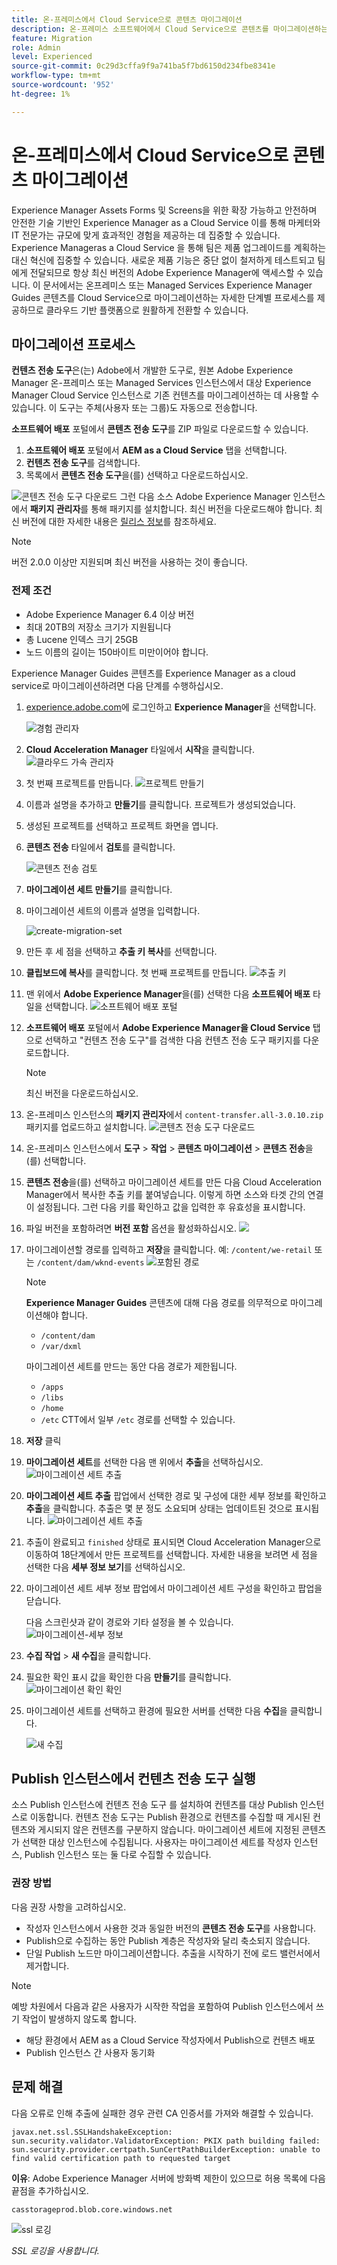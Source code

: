 ```yaml
---
title: 온-프레미스에서 Cloud Service으로 콘텐츠 마이그레이션
description: 온-프레미스 소프트웨어에서 Cloud Service으로 콘텐츠를 마이그레이션하는 방법에 대해 알아봅니다.
feature: Migration
role: Admin
level: Experienced
source-git-commit: 0c29d3cffa9f9a741ba5f7bd6150d234fbe8341e
workflow-type: tm+mt
source-wordcount: '952'
ht-degree: 1%

---
```


# 온-프레미스에서 Cloud Service으로 콘텐츠 마이그레이션

Experience Manager Assets Forms 및 Screens을 위한 확장 가능하고 안전하며 안전한 기술 기반인 Experience Manager as a Cloud Service 이를 통해 마케터와 IT 전문가는 규모에 맞게 효과적인 경험을 제공하는 데 집중할 수 있습니다.
Experience Manageras a Cloud Service 을 통해 팀은 제품 업그레이드를 계획하는 대신 혁신에 집중할 수 있습니다. 새로운 제품 기능은 중단 없이 철저하게 테스트되고 팀에게 전달되므로 항상 최신 버전의 Adobe Experience Manager에 액세스할 수 있습니다.
이 문서에서는 온프레미스 또는 Managed Services Experience Manager Guides 콘텐츠를 Cloud Service으로 마이그레이션하는 자세한 단계별 프로세스를 제공하므로 클라우드 기반 플랫폼으로 원활하게 전환할 수 있습니다.

## 마이그레이션 프로세스

**컨텐츠 전송 도구**은(는) Adobe에서 개발한 도구로, 원본 Adobe Experience Manager 온-프레미스 또는 Managed Services 인스턴스에서 대상 Experience Manager Cloud Service 인스턴스로 기존 컨텐츠를 마이그레이션하는 데 사용할 수 있습니다.
이 도구는 주체(사용자 또는 그룹)도 자동으로 전송합니다.

**소프트웨어 배포** 포털에서 **콘텐츠 전송 도구**&#x200B;를 ZIP 파일로 다운로드할 수 있습니다.

1. **소프트웨어 배포** 포털에서 **AEM as a Cloud Service** 탭을 선택합니다.
1. **컨텐츠 전송 도구**&#x200B;를 검색합니다.
1. 목록에서 **콘텐츠 전송 도구**&#x200B;을(를) 선택하고 다운로드하십시오.

![콘텐츠 전송 도구 다운로드](./assets/content-transfer-tool-software-portal.png)
그런 다음 소스 Adobe Experience Manager 인스턴스에서 **패키지 관리자**를 통해 패키지를 설치합니다. 최신 버전을 다운로드해야 합니다.
최신 버전에 대한 자세한 내용은 [릴리스 정보](https://experienceleague.adobe.com/docs/experience-manager-cloud-service/content/release-notes/release-notes/release-notes-current.html?lang=en)를 참조하세요.

>[!NOTE]
> 
> 버전 2.0.0 이상만 지원되며 최신 버전을 사용하는 것이 좋습니다.

### 전제 조건

* Adobe Experience Manager 6.4 이상 버전
* 최대 20TB의 저장소 크기가 지원됩니다
* 총 Lucene 인덱스 크기 25GB
* 노드 이름의 길이는 150바이트 미만이어야 합니다.


Experience Manager Guides 콘텐츠를 Experience Manager as a cloud service로 마이그레이션하려면 다음 단계를 수행하십시오.

1. [experience.adobe.com](https://experience.adobe.com/)에 로그인하고 **Experience Manager**&#x200B;을 선택합니다.

   ![경험 관리자](./assets/migration-experience-manager.png)


1. **Cloud Acceleration Manager** 타일에서 **시작**을 클릭합니다.
   ![클라우드 가속 관리자](./assets/migration-experience-manager-cloud.png)

1. 첫 번째 프로젝트를 만듭니다.
   ![프로젝트 만들기](./assets/migration-cloud-create-project.png)

1. 이름과 설명을 추가하고 **만들기**&#x200B;를 클릭합니다. 프로젝트가 생성되었습니다.
1. 생성된 프로젝트를 선택하고 프로젝트 화면을 엽니다.
1. **콘텐츠 전송** 타일에서 **검토**&#x200B;를 클릭합니다.

   ![콘텐츠 전송 검토](./assets/migration-content-transfer-review.png)

1. **마이그레이션 세트 만들기**&#x200B;를 클릭합니다.

1. 마이그레이션 세트의 이름과 설명을 입력합니다.


   ![create-migration-set](./assets/migration-cloud-create-migration-set.png)


1. 만든 후 세 점을 선택하고 **추출 키 복사**&#x200B;를 선택합니다.


1. **클립보드에 복사**를 클릭합니다.
첫 번째 프로젝트를 만듭니다.
   ![추출 키](./assets/migration-copy-to-clipboard.png)

1. 맨 위에서 **Adobe Experience Manager**&#x200B;을(를) 선택한 다음 **소프트웨어 배포** 타일을 선택합니다.
   ![소프트웨어 배포 포털](./assets/migration-software-portal.png)


1. **소프트웨어 배포** 포털에서 **Adobe Experience Manager을 Cloud Service** 탭으로 선택하고 &quot;컨텐츠 전송 도구&quot;를 검색한 다음 컨텐츠 전송 도구 패키지를 다운로드합니다.

   >[!NOTE]
   >
   >  최신 버전을 다운로드하십시오.

1. 온-프레미스 인스턴스의 **패키지 관리자**&#x200B;에서 `content-transfer.all-3.0.10.zip` 패키지를 업로드하고 설치합니다.
   ![콘텐츠 전송 도구 다운로드](./assets/content-transfer-tool-software-portal.png)


1. 온-프레미스 인스턴스에서 **도구** > **작업** > **콘텐츠 마이그레이션** > **콘텐츠 전송**&#x200B;을(를) 선택합니다.


1. **콘텐츠 전송**&#x200B;을(를) 선택하고 마이그레이션 세트를 만든 다음 Cloud Acceleration Manager에서 복사한 추출 키를 붙여넣습니다. 이렇게 하면 소스와 타겟 간의 연결이 설정됩니다. 그런 다음 키를 확인하고 값을 입력한 후 유효성을 표시합니다.

1. 파일 버전을 포함하려면 **버전 포함** 옵션을 활성화하십시오.
   ![](./assets/migration-create-migration-set.png)

1. 마이그레이션할 경로를 입력하고 **저장**을 클릭합니다.
예: `/content/we-retail`
또는
   `/content/dam/wknd-events`
   ![포함된 경로](./assets/migration-included-paths.png)



   >[!NOTE]
   >
   > **Experience Manager Guides** 콘텐츠에 대해 다음 경로를 의무적으로 마이그레이션해야 합니다.

   * `/content/dam`
   * `/var/dxml`

   마이그레이션 세트를 만드는 동안 다음 경로가 제한됩니다.
   * `/apps`
   * `/libs`
   * `/home`
   * `/etc` CTT에서 일부 `/etc` 경로를 선택할 수 있습니다.

1. **저장** 클릭
1. **마이그레이션 세트**&#x200B;를 선택한 다음 맨 위에서 **추출**을 선택하십시오.
   ![마이그레이션 세트 추출 ](./assets/migration-extract.png)

1. **마이그레이션 세트 추출** 팝업에서 선택한 경로 및 구성에 대한 세부 정보를 확인하고 **추출**을 클릭합니다.
추출은 몇 분 정도 소요되며 상태는 업데이트된 것으로 표시됩니다.
   ![마이그레이션 세트 추출](./assets/migration-set-extraction.png)

1. 추출이 완료되고 `finished` 상태로 표시되면 Cloud Acceleration Manager으로 이동하여 18단계에서 만든 프로젝트를 선택합니다.
자세한 내용을 보려면 세 점을 선택한 다음 **세부 정보 보기**&#x200B;를 선택하십시오.


1. 마이그레이션 세트 세부 정보 팝업에서 마이그레이션 세트 구성을 확인하고 팝업을 닫습니다.

   다음 스크린샷과 같이 경로와 기타 설정을 볼 수 있습니다.
   ![마이그레이션-세부 정보](./assets/migration-details.png)


1. **수집 작업** > **새 수집**&#x200B;을 클릭합니다.
1. 필요한 확인 표시 값을 확인한 다음 **만들기**를 클릭합니다.
   ![마이그레이션 확인 확인](./assets/migration-new-ingestion-acknowledge.png)

1. 마이그레이션 세트를 선택하고 환경에 필요한 서버를 선택한 다음 **수집**&#x200B;을 클릭합니다.

   ![새 수집](./assets/migration-new-ingestion.png)



## Publish 인스턴스에서 컨텐츠 전송 도구 실행

소스 Publish 인스턴스에 컨텐츠 전송 도구 를 설치하여 컨텐츠를 대상 Publish 인스턴스로 이동합니다.
컨텐츠 전송 도구는 Publish 환경으로 컨텐츠를 수집할 때 게시된 컨텐츠와 게시되지 않은 컨텐츠를 구분하지 않습니다. 마이그레이션 세트에 지정된 콘텐츠가 선택한 대상 인스턴스에 수집됩니다. 사용자는 마이그레이션 세트를 작성자 인스턴스, Publish 인스턴스 또는 둘 다로 수집할 수 있습니다.

### 권장 방법

다음 권장 사항을 고려하십시오.

* 작성자 인스턴스에서 사용한 것과 동일한 버전의 **콘텐츠 전송 도구**&#x200B;를 사용합니다.
* Publish으로 수집하는 동안 Publish 계층은 작성자와 달리 축소되지 않습니다.
* 단일 Publish 노드만 마이그레이션합니다. 추출을 시작하기 전에 로드 밸런서에서 제거합니다.

>[!NOTE]
>
> 예방 차원에서 다음과 같은 사용자가 시작한 작업을 포함하여 Publish 인스턴스에서 쓰기 작업이 발생하지 않도록 합니다.
> * 해당 환경에서 AEM as a Cloud Service 작성자에서 Publish으로 컨텐츠 배포
> * Publish 인스턴스 간 사용자 동기화


## 문제 해결

다음 오류로 인해 추출에 실패한 경우 관련 CA 인증서를 가져와 해결할 수 있습니다.

`javax.net.ssl.SSLHandshakeException: sun.security.validator.ValidatorException: PKIX path building failed: sun.security.provider.certpath.SunCertPathBuilderException: unable to find valid certification path to requested target`

**이유**: Adobe Experience Manager 서버에 방화벽 제한이 있으므로 허용 목록에 다음 끝점을 추가하십시오.

`casstorageprod.blob.core.windows.net`


![ssl 로깅](./assets/migration-ssl-logging.png)


*SSL 로깅을 사용합니다.*




